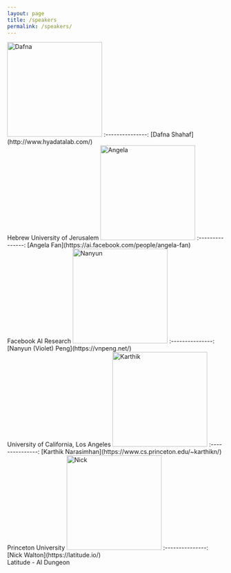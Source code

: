 ```yaml
---
layout: page
title: /speakers
permalink: /speakers/
---
```


<img src="https://wordplay-workshop.github.io/img/dafna.jpg" alt="Dafna" width="220"/>
:---------------:
[Dafna Shahaf](http://www.hyadatalab.com/)<br>Hebrew University of Jerusalem 

<img src="https://wordplay-workshop.github.io/img/angela.jpg" alt="Angela" width="220"/>
:---------------:
[Angela Fan](https://ai.facebook.com/people/angela-fan)<br>Facebook AI Research 

<img src="https://wordplay-workshop.github.io/img/nanyun.jpg" alt="Nanyun" width="220"/>
:---------------:
[Nanyun (Violet) Peng](https://vnpeng.net/)<br>University of California, Los Angeles 

<img src="https://wordplay-workshop.github.io/img/kartik.jpg" alt="Karthik" width="220"/>
:---------------:
[Karthik Narasimhan](https://www.cs.princeton.edu/~karthikn/)<br>Princeton University

<img src="https://wordplay-workshop.github.io/img/nick.jpg" alt="Nick" width="220"/>
:---------------:
[Nick Walton](https://latitude.io/)<br> Latitude - AI Dungeon

